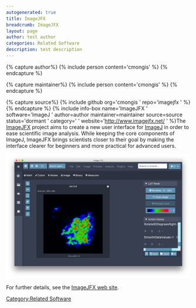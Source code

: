 ```yaml
---
autogenerated: true
title: ImageJFX
breadcrumb: ImageJFX
layout: page
author: test author
categories: Related Software
description: test description
---
```



{% capture author%}
{% include person content='cmongis' %}
{% endcapture %}

{% capture maintainer%}
{% include person content='cmongis' %}
{% endcapture %}

{% capture source%}
{% include github org='cmongis ' repo='imagejfx ' %}
{% endcapture %}
{% include info-box name='ImageJFX ' software='ImageJ ' author=author maintainer=maintainer source=source status='dormant ' category=' ' website='http://www.imagejfx.net/ ' %}The [ImageJFX](http://www.imagejfx.net/) project aims to create a new user interface for [ImageJ](ImageJ "wikilink") in order to ease scientific image analysis. While keeping the core components of ImageJ, ImageJFX brings scientists closer to their goal by making the interface clearer for beginners and more practical for advanced users.

<img src="/images/pages/Imagejfx.png" width="600"/>

For further details, see the [ImageJFX web site](http://www.imagejfx.net/).

[Category:Related Software](Category_Related_Software "wikilink")
